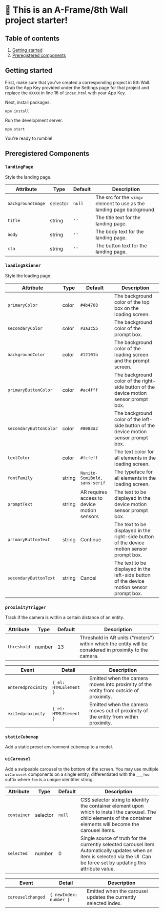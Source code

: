 # 🚀 This is an A-Frame/8th Wall project starter!

## Table of contents
1. [Getting started](#getting-started)
2. [Preregistered components](#preregistered-components)
## Getting started

First, make sure that you've created a corresponding project in 8th Wall. Grab the App Key provided under the Settings page for that project and replace the `XXXXX` in line 16 of `index.html` with your App Key.

Next, install packages.
```
npm install
```

Run the development server.
```
npm start
```

You're ready to rumble!

## Preregistered Components  
### `landingPage`  
Style the landing page.

| Attribute | Type | Default | Description |
| ----- | ----- | ----- | ----- |
| `backgroundImage` | selector | `null` | The src for the `<img>` element to use as the landing page background.
| `title` | string | `''` | The title text for the landing page. |
| `body` | string | `''` | The body text for the landing page. |
| `cta` | string | `''` | The button text for the landing page. |
### `loadingSkinner`
Style the loading page.

| Attribute | Type | Default | Description |
| ----- | ----- | ----- | ----- |
| `primaryColor` | color | `#4b4768` | The background color of the top box on the loading screen. |
| `secondaryColor` | color | `#3a3c55` | The background color of the prompt box. |
| `backgroundColor` | color | `#12101b` | The background color of the loading screen and the prompt screen. |
| `primaryButtonColor` | color | `#ac4fff` | The background color of the right-side button of the device motion sensor prompt box. |
| `secondaryButtonColor` | color | `#8083a2` | The background color of the left-side button of the device motion sensor prompt box. |
| `textColor` | color | `#fcfeff` | The text color for all elements in the loading screen. |
| `fontFamily` | string | `Nunito-SemiBold, sans-serif` | The typeface for all elements in the loading screen. |
| `promptText` | string | AR requires access to device motion sensors | The text to be displayed in the device motion sensor prompt box. |
| `primaryButtonText` | string | Continue | The text to be displayed in the right-side button of the device motion sensor prompt box. |
| `secondaryButtonText` | string | Cancel | The text to be displayed in the left-side button of the device motion sensor prompt box. |

### `proximityTrigger`
Track if the camera is within a certain distance of an entity.

| Attribute | Type | Default | Description |
| ----- | ----- | ----- | ----- |
| `threshold` | number | 13 | Threshold in AR units ("meters") within which the entity will be considered in proximity to the camera. |

| Event | Detail | Description |
| ----- | ----- | ----- |
| `enteredproximity` | `{ el: HTMLElement }` | Emitted when the camera moves into proximity of the entity from outside of proximity. |
| `exitedproximity` |  `{ el: HTMLElement }` | Emitted when the camera moves out of proximity of the entity from within proximity. |

### `staticCubemap`
Add a static preset environment cubemap to a model.

### `uiCarousel`
Add a swipeable carousel to the bottom of the screen. You may use multiple `uiCarousel` components on a single entity, differentiated with the `___foo` suffix where `foo` is a unique identifier string.

| Attribute | Type | Default | Description |
| ----- | ----- | ----- | ----- |
| `container` | selector | `null` | CSS selector string to identify the container element upon which to install the carousel. The child elements of the container elements will become the carousel items. |
| `selected` | number | 0 | Single source of truth for the currently selected carousel item. Automatically updates when an item is selected via the UI. Can be force set by updating this attribute value. |

| Event | Detail | Description |
| ----- | ----- | ----- |
| `carouselchanged` | `{ newIndex: number }` | Emitted when the carousel updates the currently selected index. |
